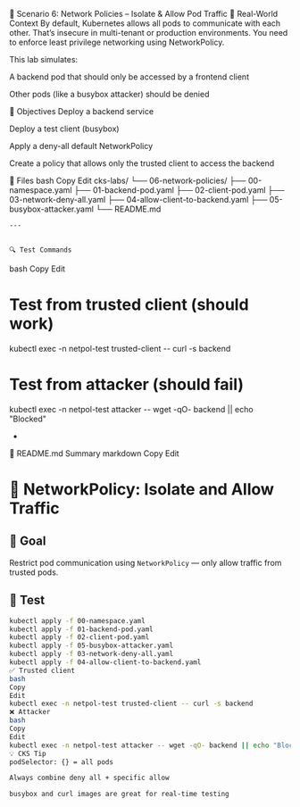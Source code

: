 🔗 Scenario 6: Network Policies – Isolate & Allow Pod Traffic
📘 Real-World Context
By default, Kubernetes allows all pods to communicate with each other. That’s insecure in multi-tenant or production environments. You need to enforce least privilege networking using NetworkPolicy.

This lab simulates:

A backend pod that should only be accessed by a frontend client

Other pods (like a busybox attacker) should be denied

🎯 Objectives
Deploy a backend service

Deploy a test client (busybox)

Apply a deny-all default NetworkPolicy

Create a policy that allows only the trusted client to access the backend

📁 Files
bash
Copy
Edit
cks-labs/
└── 06-network-policies/
    ├── 00-namespace.yaml
    ├── 01-backend-pod.yaml
    ├── 02-client-pod.yaml
    ├── 03-network-deny-all.yaml
    ├── 04-allow-client-to-backend.yaml
    ├── 05-busybox-attacker.yaml
    └── README.md

    ---


    🔍 Test Commands
bash
Copy
Edit
# Test from trusted client (should work)
kubectl exec -n netpol-test trusted-client -- curl -s backend

# Test from attacker (should fail)
kubectl exec -n netpol-test attacker -- wget -qO- backend || echo "Blocked"

-

📘 README.md Summary
markdown
Copy
Edit
# 🔗 NetworkPolicy: Isolate and Allow Traffic

## 🎯 Goal
Restrict pod communication using `NetworkPolicy` — only allow traffic from trusted pods.

## 🧪 Test
```bash
kubectl apply -f 00-namespace.yaml
kubectl apply -f 01-backend-pod.yaml
kubectl apply -f 02-client-pod.yaml
kubectl apply -f 05-busybox-attacker.yaml
kubectl apply -f 03-network-deny-all.yaml
kubectl apply -f 04-allow-client-to-backend.yaml
✅ Trusted client
bash
Copy
Edit
kubectl exec -n netpol-test trusted-client -- curl -s backend
❌ Attacker
bash
Copy
Edit
kubectl exec -n netpol-test attacker -- wget -qO- backend || echo "Blocked"
💡 CKS Tip
podSelector: {} = all pods

Always combine deny all + specific allow

busybox and curl images are great for real-time testing